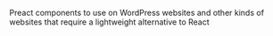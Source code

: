 Preact components to use on WordPress websites and other kinds of websites that require a lightweight alternative to React